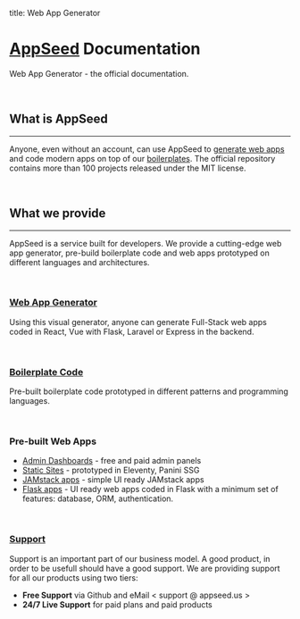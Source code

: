 
title: Web App Generator

# [AppSeed](https://appseed.us/) Documentation

Web App Generator - the official documentation. 

<br />

## What is AppSeed
---

Anyone, even without an account, can use AppSeed to [generate web apps](/app-generator/) and code modern apps on top of our [boilerplates](/boilerplate-code/). The official repository contains more than 100 projects released under the MIT license. 

<br />

## What we provide
---

AppSeed is a service built for developers. We provide a cutting-edge web app generator, pre-build boilerplate code and web apps prototyped on different languages and architectures. 

<br />

### [Web App Generator](/app-generator/) 

Using this visual generator, anyone can generate Full-Stack web apps coded in React, Vue with Flask, Laravel or Express in the backend.

<br />

### [Boilerplate Code](/boilerplate-code/) 

Pre-built boilerplate code prototyped in different patterns and programming languages.

<br />

### Pre-built Web Apps

- [Admin Dashboards](/admin-dashboards/) - free and paid admin panels
- [Static Sites](/static-site/) - prototyped in Eleventy, Panini SSG 
- [JAMstack apps](/apps/jamstack/) - simple UI ready JAMstack apps
- [Flask apps](/apps/flask-apps/) - UI ready web apps coded in Flask with a minimum set of features: database, ORM, authentication.

<br />

### [Support](https://appseed.us/support)

Support is an important part of our business model. A good product, in order to be usefull should have a good support. We are providing support for all our products using two tiers: 

- **Free Support** via Github and eMail < support @ appseed.us >
- **24/7 Live Support** for paid plans and paid products 
